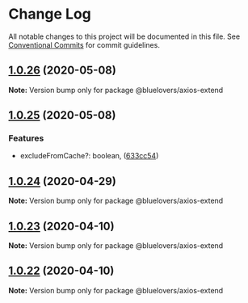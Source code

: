 # Change Log

All notable changes to this project will be documented in this file.
See [Conventional Commits](https://conventionalcommits.org) for commit guidelines.

## [1.0.26](https://github.com/bluelovers/ws-rest/compare/@bluelovers/axios-extend@1.0.25...@bluelovers/axios-extend@1.0.26) (2020-05-08)

**Note:** Version bump only for package @bluelovers/axios-extend





## [1.0.25](https://github.com/bluelovers/ws-rest/compare/@bluelovers/axios-extend@1.0.24...@bluelovers/axios-extend@1.0.25) (2020-05-08)


### Features

* excludeFromCache?: boolean, ([633cc54](https://github.com/bluelovers/ws-rest/commit/633cc5470ab78b00fbbda43834ea39952df6d85e))





## [1.0.24](https://github.com/bluelovers/ws-rest/compare/@bluelovers/axios-extend@1.0.23...@bluelovers/axios-extend@1.0.24) (2020-04-29)

**Note:** Version bump only for package @bluelovers/axios-extend





## [1.0.23](https://github.com/bluelovers/ws-rest/compare/@bluelovers/axios-extend@1.0.22...@bluelovers/axios-extend@1.0.23) (2020-04-10)

**Note:** Version bump only for package @bluelovers/axios-extend





## [1.0.22](https://github.com/bluelovers/ws-rest/compare/@bluelovers/axios-extend@1.0.21...@bluelovers/axios-extend@1.0.22) (2020-04-10)

**Note:** Version bump only for package @bluelovers/axios-extend
